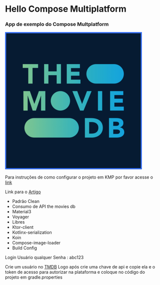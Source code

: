 

# Hello Compose Multiplatform

### App de exemplo do Compose Multplatform
![Splash](img/logo.png)

Para instruções de como configurar o projeto em KMP por favor acesse o [link](https://medium.com/@joaomarcelo-ms/kotlin-multiplataform-compartilhando-c%C3%B3digo-entre-android-e-ios-87c809e34220)

Link para o [Artigo](https://joaomarcelo-ms.medium.com/hello-compose-multiplatform-15b91f0035dd)

- Padrão Clean
- Consumo de API the movies db
- Material3
- Voyager
- Libres
- Ktor-client
- Kotlinx-serialization
- Koin
- Compose-image-loader
- Build Config

Login
Usuário qualquer
Senha : abc123


Crie um usuário no [TMDB](https://developer.themoviedb.org/reference/movie-popular-list)
Logo após crie uma chave de api e copie ela e o token de acesso para autorizar na plataforma e coloque no código do projeto em gradle.properties

